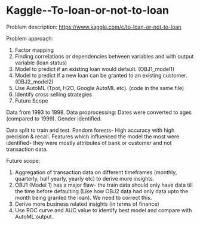 # Kaggle--To-loan-or-not-to-loan

Problem description:
https://www.kaggle.com/c/to-loan-or-not-to-loan


Problem approach:
1. Factor mapping
2. Finding correlations or dependencies between variables and with output variable (loan status)
2. Model to predict if an existing loan would default. (OBJ1_model1)
3. Model to predict if a new loan can be granted to an existing customer. (OBJ2_model2)
4. Use AutoML (Tpot, H2O, Google AutoML etc). (code in the same file)
5. Identify cross selling strategies
6. Future Scope

Data from 1993 to 1998.
Data proprocessing:
Dates were converted to ages (compared to 1999).
Gender identified.

Data split to train and test. 
Random forests- High accuracy with high precision & recall. 
Features which influenced the model the most were identified- they were mostly attributes of bank or customer and not transaction data.

Future scope:
1. Aggregation of transaction data on different timeframes (monthly, quarterly, half yearly, yearly etc) to derive more insights.
2. OBJ1 (Model 1) has a major flaw- 
the train data should only have data till the time before defaulting (Like how OBJ2 data had only data upto the month being granted the loan). We need to correct this. 
3. Derive more business related insights (in terms of finance)
4. Use ROC curve and AUC value to identify best model and compare with AutoML output.
